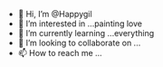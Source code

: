 - 👋 Hi, I’m @Happygil
- 👀 I’m interested in ...painting love
- 🌱 I’m currently learning ...everything 
- 💞️ I’m looking to collaborate on ...
- 📫 How to reach me ...

<!---
Happygil/Happygil is a ✨ special ✨ repository because its `README.md` (this file) appears on your GitHub profile.
You can click the Preview link to take a look at your changes.
--->
